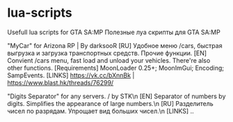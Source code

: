 # lua-scripts
Usefull lua scripts for GTA SA:MP
Полезные луа скрипты для GTA SA:MP

"MyCar" for Arizona RP | By darksooR
[RU] Удобное меню /cars, быстрая выгрузка и загрузка транспортных средств. Прочие функции.
[EN] Convient /cars menu, fast load and unload your vehicles. There're also other functions.
[Requirements] MoonLoader 0.25+; MoonImGui; Encoding; SampEvents.
[LINKS] https://vk.cc/bXnnBk | https://www.blast.hk/threads/76299/

"Digits Separator" for any servers. / by STK\n
[EN] Separator of numbers by digits. Simplifies the appearance of large numbers.\n
[RU] Разделитель чисел по разрядам. Упрощает вид больших чисел.\n
[LINKS] ..
